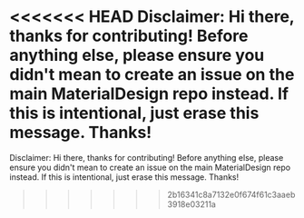 <<<<<<< HEAD
Disclaimer:
Hi there, thanks for contributing! Before anything else, please ensure you didn't mean to create an issue on the main MaterialDesign repo instead.
If this is intentional, just erase this message. Thanks!
=======
Disclaimer:
Hi there, thanks for contributing! Before anything else, please ensure you didn't mean to create an issue on the main MaterialDesign repo instead.
If this is intentional, just erase this message. Thanks!
>>>>>>> 2b16341c8a7132e0f674f61c3aaeb3918e03211a
